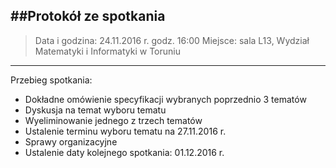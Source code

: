 

##Protokół ze spotkania
--------------------------

> Data i godzina: 24.11.2016 r. godz. 16:00
> Miejsce: sala L13, Wydział Matematyki i Informatyki w Toruniu

----------
Przebieg spotkania:

 - Dokładne omówienie specyfikacji wybranych poprzednio 3 tematów
 - Dyskusja na temat wyboru tematu
 - Wyeliminowanie jednego z trzech tematów
 - Ustalenie terminu wyboru tematu na 27.11.2016 r.
 - Sprawy organizacyjne
 - Ustalenie daty kolejnego spotkania: 01.12.2016 r.